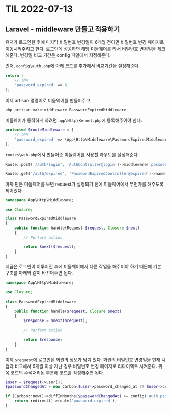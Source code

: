 # TIL 2022-07-13

## Laravel - middleware 만들고 적용하기

유저가 로그인한 후에 마지막 비밀번호 변경일이 6개월 전이면 비밀번호 변경 페이지로 이동시켜주려고 한다. 로그인에 성공하면 해당 미들웨어를 타서 비밀번호 변경일을 체크해준다. 변경일 비교 기간은 config 파일에서 지정해준다. 

먼저, `config\auth.php`에 아래 코드를 추가해서 비교기간을 설정해준다.

```php
return [
    // 생략
    'password_expired' => 6,
];
```

이제 artisan 명령어로 미들웨어를 만들어주고,

```sh
php artisan make:middleware PasswordExpiredMiddleware
```

미들웨어가 동작하게 하려면 `app\Http\Kernel.php`에 등록해주어야 한다.

```php
protected $routeMiddleware = [
    // 생략
    'password_expired' => \App\Http\Middleware\PasswordExpiredMiddleware::class,
];
```

`routes\web.php`에서 만들어준 미들웨어를 사용할 라우트를 설정해준다.
```php
Route::post('/auth/login', 'AuthController@login')->middleware('password_expired');

Route::get('/auth/expired', 'PasswordExpiredController@expired')->name('password.expired');
```

아까 만든 미들웨어를 보면 request가 실행되기 전에 미들웨어에서 무언가를 해주도록 되어있다.

```php
namespace App\Http\Middleware;

use Closure;

class PasswordExpiredMiddleware
{
    public function handle(Request $request, Closure $next)
    {
        // Perform action

        return $next($request);
    }
}
``` 

지금은 로그인이 이루어진 후에 미들웨어에서 다른 작업을 해주어야 하기 때문에 기본 구조를 아래와 같이 바꾸어주면 된다.

```php
namespace App\Http\Middleware;
 
use Closure;
 
class PasswordExpiredMiddleware
{
    public function handle($request, Closure $next)
    {
        $response = $next($request);
 
        // Perform action
 
        return $response;
    }
}
```

이제 `$request`에 로그인된 회원의 정보가 담겨 있다. 회원의 비밀번호 변경일을 현재 시점과 비교해서 6개월 이상 지난 경우 비밀번호 변경 페이지로 리다이렉트 시켜준다. 위쪽 코드의 주석처리된 부분에 코드를 작성해주면 된다.

```php
$user = $request->user();
$passwordChangedAt = new Carbon($user->password_changed_at ?? $user->created_at);

if (Carbon::now()->diffInMonths($passwordChangedAt) >= config('auth.password_expired')) {
    return redirect()->route('password.expired');
}
```
